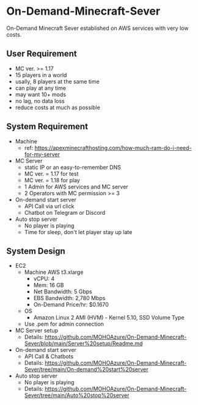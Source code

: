 # On-Demand-Minecraft-Sever
On-Demand Minecraft Sever established on AWS services with very low costs.

## User Requirement
* MC ver. >= 1.17
* 15 players in a world
* usally, 8 players at the same time
* can play at any time
* may want 10+ mods
* no lag, no data loss
* reduce costs at much as possible

## System Requirement
* Machine
  * ref: https://apexminecrafthosting.com/how-much-ram-do-i-need-for-my-server
* MC Server
  * static IP or an easy-to-remember DNS
  * MC ver. = 1.17 for test
  * MC ver. = 1.18 for play
  * 1 Admin for AWS services and MC server
  * 2 Operators with MC permission >= 3
* On-demand start server
  * API Call via url click
  * Chatbot on Telegram or Discord
* Auto stop server
  * No player is playing
  * Time for sleep, don't let player stay up late

## System Design
* EC2
  * Machine AWS t3.xlarge
    * vCPU: 4 
    * Mem: 16 GB
    * Net Bandwidth: 5 Gbps
    * EBS Bandwidth: 2,780 Mbps
    * On-Demand Price/hr: $0.1670
  * OS
    * Amazon Linux 2 AMI (HVM) - Kernel 5.10, SSD Volume Type
  * Use .pem for admin connection
* MC Server setup
  * Details: https://github.com/MOHOAzure/On-Demand-Minecraft-Sever/blob/main/Server%20setup/Readme.md
* On-demand start server
  * API Call & Chatbots
  * Details: https://github.com/MOHOAzure/On-Demand-Minecraft-Sever/tree/main/On-demand%20start%20server
* Auto stop server
  * No player is playing
  * Details: https://github.com/MOHOAzure/On-Demand-Minecraft-Sever/tree/main/Auto%20stop%20server
